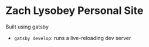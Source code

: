 # Zach Lysobey Personal Site

Built using gatsby

- `gatsby develop`: runs a live-reloading dev server
